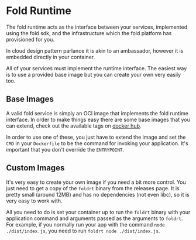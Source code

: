 # Fold Runtime

The fold runtime acts as the interface between your services, implemented using
the fold sdk, and the infrastructure which the fold platform has provisioned for
you.

In cloud design pattern parlance it is akin to an ambassador, however it is
embedded directly in your container.

All of your services must implement the runtime interface. The easiest way is to
use a provided base image but you can create your own very easily too.

## Base Images

A valid fold service is simply an OCI image that implements the fold runtime 
interface. In order to make things easy there are some base images that you can
extend, check out the available tags on [docker hub](https://hub.docker.com/r/foldsh/foldrt).

In order to use one of these, you just have to extend the image and set the 
`CMD` in your `Dockerfile` to be the command for invoking your application. It's
important that you don't override the `ENTRYPOINT`.

## Custom Images

It's very easy to create your own image if you need a bit more control. You just
need to get a copy of the `foldrt` binary from the releases page. It is pretty
small (around 12MB) and has no dependencies (not even libc), so it is very easy
to work with.

All you need to do is set your container up to run the `foldrt` binary with your
application command and arguments passed as the arguments to `foldrt`. For
example, if you normally run your app with the command `node ./dist/index.js`, you
need to run `foldrt node ./dist/index.js`.
